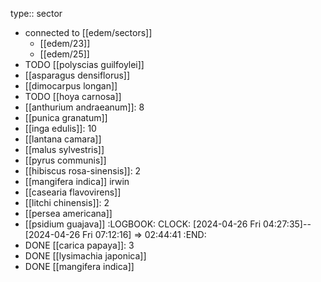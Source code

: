 type:: sector

- connected to [[edem/sectors]]
	- [[edem/23]]
	- [[edem/25]]
- TODO [[polyscias guilfoylei]]
- [[asparagus densiflorus]]
- [[dimocarpus longan]]
- TODO [[hoya carnosa]]
- [[anthurium andraeanum]]: 8
- [[punica granatum]]
- [[inga edulis]]: 10
- [[lantana camara]]
- [[malus sylvestris]]
- [[pyrus communis]]
- [[hibiscus rosa-sinensis]]: 2
- [[mangifera indica]] irwin
- [[casearia flavovirens]]
- [[litchi chinensis]]: 2
- [[persea americana]]
- [[psidium guajava]]
  :LOGBOOK:
  CLOCK: [2024-04-26 Fri 04:27:35]--[2024-04-26 Fri 07:12:16] =>  02:44:41
  :END:
- DONE [[carica papaya]]: 3
- DONE [[lysimachia japonica]]
- DONE [[mangifera indica]]